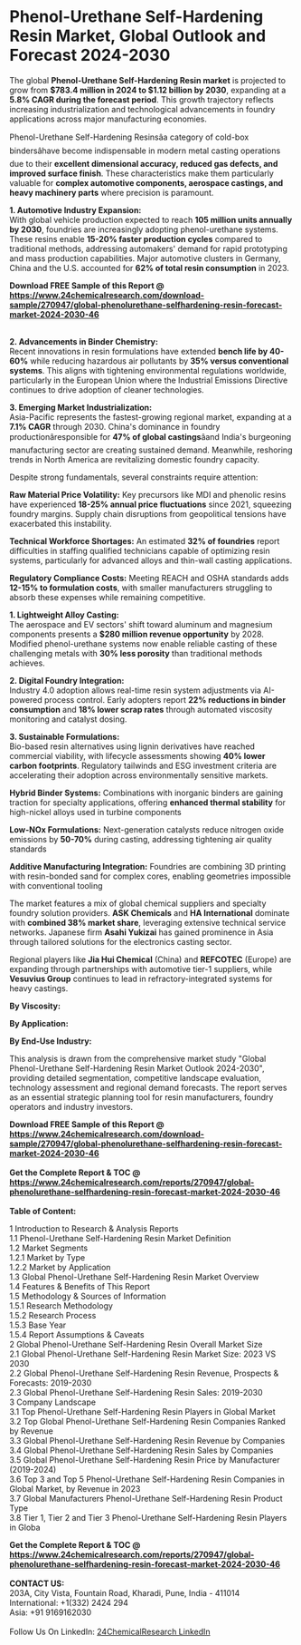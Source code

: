 <h1>Phenol-Urethane Self-Hardening Resin Market, Global Outlook and Forecast 2024-2030</h1><p>The global <strong>Phenol-Urethane Self-Hardening Resin market</strong> is projected to grow from <strong>$783.4 million in 2024 to $1.12 billion by 2030</strong>, expanding at a <strong>5.8% CAGR during the forecast period</strong>. This growth trajectory reflects increasing industrialization and technological advancements in foundry applications across major manufacturing economies.</p><p>Phenol-Urethane Self-Hardening Resinsâa category of cold-box bindersâhave become indispensable in modern metal casting operations due to their <strong>excellent dimensional accuracy, reduced gas defects, and improved surface finish</strong>. These characteristics make them particularly valuable for <strong>complex automotive components, aerospace castings, and heavy machinery parts</strong> where precision is paramount.</p><p><strong>1. Automotive Industry Expansion:</strong><br>
With global vehicle production expected to reach <strong>105 million units annually by 2030</strong>, foundries are increasingly adopting phenol-urethane systems. These resins enable <strong>15-20% faster production cycles</strong> compared to traditional methods, addressing automakers' demand for rapid prototyping and mass production capabilities. Major automotive clusters in Germany, China and the U.S. accounted for <strong>62% of total resin consumption</strong> in 2023.</p><div><b>Download FREE Sample of this Report @ 
            <a href="https://www.24chemicalresearch.com/download-sample/270947/global-phenolurethane-selfhardening-resin-forecast-market-2024-2030-46">
            https://www.24chemicalresearch.com/download-sample/270947/global-phenolurethane-selfhardening-resin-forecast-market-2024-2030-46</a></b></div><br><p><strong>2. Advancements in Binder Chemistry:</strong><br>
Recent innovations in resin formulations have extended <strong>bench life by 40-60%</strong> while reducing hazardous air pollutants by <strong>35% versus conventional systems</strong>. This aligns with tightening environmental regulations worldwide, particularly in the European Union where the Industrial Emissions Directive continues to drive adoption of cleaner technologies.</p><p><strong>3. Emerging Market Industrialization:</strong><br>
Asia-Pacific represents the fastest-growing regional market, expanding at a <strong>7.1% CAGR</strong> through 2030. China's dominance in foundry productionâresponsible for <strong>47% of global castings</strong>âand India's burgeoning manufacturing sector are creating sustained demand. Meanwhile, reshoring trends in North America are revitalizing domestic foundry capacity.</p><p>Despite strong fundamentals, several constraints require attention:</p><p><strong>Raw Material Price Volatility:</strong> Key precursors like MDI and phenolic resins have experienced <strong>18-25% annual price fluctuations</strong> since 2021, squeezing foundry margins. Supply chain disruptions from geopolitical tensions have exacerbated this instability.</p><p><strong>Technical Workforce Shortages:</strong> An estimated <strong>32% of foundries</strong> report difficulties in staffing qualified technicians capable of optimizing resin systems, particularly for advanced alloys and thin-wall casting applications.</p><p><strong>Regulatory Compliance Costs:</strong> Meeting REACH and OSHA standards adds <strong>12-15% to formulation costs</strong>, with smaller manufacturers struggling to absorb these expenses while remaining competitive.</p><p><strong>1. Lightweight Alloy Casting:</strong><br>
The aerospace and EV sectors' shift toward aluminum and magnesium components presents a <strong>$280 million revenue opportunity</strong> by 2028. Modified phenol-urethane systems now enable reliable casting of these challenging metals with <strong>30% less porosity</strong> than traditional methods achieves.</p><p><strong>2. Digital Foundry Integration:</strong><br>
Industry 4.0 adoption allows real-time resin system adjustments via AI-powered process control. Early adopters report <strong>22% reductions in binder consumption</strong> and <strong>18% lower scrap rates</strong> through automated viscosity monitoring and catalyst dosing.</p><p><strong>3. Sustainable Formulations:</strong><br>
Bio-based resin alternatives using lignin derivatives have reached commercial viability, with lifecycle assessments showing <strong>40% lower carbon footprints</strong>. Regulatory tailwinds and ESG investment criteria are accelerating their adoption across environmentally sensitive markets.</p><p><strong>Hybrid Binder Systems:</strong> Combinations with inorganic binders are gaining traction for specialty applications, offering <strong>enhanced thermal stability</strong> for high-nickel alloys used in turbine components</p><p><strong>Low-NOx Formulations:</strong> Next-generation catalysts reduce nitrogen oxide emissions by <strong>50-70%</strong> during casting, addressing tightening air quality standards</p><p><strong>Additive Manufacturing Integration:</strong> Foundries are combining 3D printing with resin-bonded sand for complex cores, enabling geometries impossible with conventional tooling</p><p>The market features a mix of global chemical suppliers and specialty foundry solution providers. <strong>ASK Chemicals</strong> and <strong>HA International</strong> dominate with <strong>combined 38% market share</strong>, leveraging extensive technical service networks. Japanese firm <strong>Asahi Yukizai</strong> has gained prominence in Asia through tailored solutions for the electronics casting sector.</p><p>Regional players like <strong>Jia Hui Chemical</strong> (China) and <strong>REFCOTEC</strong> (Europe) are expanding through partnerships with automotive tier-1 suppliers, while <strong>Vesuvius Group</strong> continues to lead in refractory-integrated systems for heavy castings.</p><p><strong>By Viscosity:</strong></p><p><strong>By Application:</strong></p><p><strong>By End-Use Industry:</strong></p><p>This analysis is drawn from the comprehensive market study "Global Phenol-Urethane Self-Hardening Resin Market Outlook 2024-2030", providing detailed segmentation, competitive landscape evaluation, technology assessment and regional demand forecasts. The report serves as an essential strategic planning tool for resin manufacturers, foundry operators and industry investors.</p><div><b>Download FREE Sample of this Report @ 
            <a href="https://www.24chemicalresearch.com/download-sample/270947/global-phenolurethane-selfhardening-resin-forecast-market-2024-2030-46">
            https://www.24chemicalresearch.com/download-sample/270947/global-phenolurethane-selfhardening-resin-forecast-market-2024-2030-46</a></b></div><br><div><b>Get the Complete Report & TOC @ 
            <a href="https://www.24chemicalresearch.com/reports/270947/global-phenolurethane-selfhardening-resin-forecast-market-2024-2030-46">
            https://www.24chemicalresearch.com/reports/270947/global-phenolurethane-selfhardening-resin-forecast-market-2024-2030-46</a></b></div><br>
            <b>Table of Content:</b><p>1 Introduction to Research & Analysis Reports<br />
    1.1 Phenol-Urethane Self-Hardening Resin Market Definition<br />
    1.2 Market Segments<br />
        1.2.1 Market by Type<br />
        1.2.2 Market by Application<br />
    1.3 Global Phenol-Urethane Self-Hardening Resin Market Overview<br />
    1.4 Features & Benefits of This Report<br />
    1.5 Methodology & Sources of Information<br />
        1.5.1 Research Methodology<br />
        1.5.2 Research Process<br />
        1.5.3 Base Year<br />
        1.5.4 Report Assumptions & Caveats<br />
2 Global Phenol-Urethane Self-Hardening Resin Overall Market Size<br />
    2.1 Global Phenol-Urethane Self-Hardening Resin Market Size: 2023 VS 2030<br />
    2.2 Global Phenol-Urethane Self-Hardening Resin Revenue, Prospects & Forecasts: 2019-2030<br />
    2.3 Global Phenol-Urethane Self-Hardening Resin Sales: 2019-2030<br />
3 Company Landscape<br />
    3.1 Top Phenol-Urethane Self-Hardening Resin Players in Global Market<br />
    3.2 Top Global Phenol-Urethane Self-Hardening Resin Companies Ranked by Revenue<br />
    3.3 Global Phenol-Urethane Self-Hardening Resin Revenue by Companies<br />
    3.4 Global Phenol-Urethane Self-Hardening Resin Sales by Companies<br />
    3.5 Global Phenol-Urethane Self-Hardening Resin Price by Manufacturer (2019-2024)<br />
    3.6 Top 3 and Top 5 Phenol-Urethane Self-Hardening Resin Companies in Global Market, by Revenue in 2023<br />
    3.7 Global Manufacturers Phenol-Urethane Self-Hardening Resin Product Type<br />
    3.8 Tier 1, Tier 2 and Tier 3 Phenol-Urethane Self-Hardening Resin Players in Globa</p><div><b>Get the Complete Report & TOC @ 
            <a href="https://www.24chemicalresearch.com/reports/270947/global-phenolurethane-selfhardening-resin-forecast-market-2024-2030-46">
            https://www.24chemicalresearch.com/reports/270947/global-phenolurethane-selfhardening-resin-forecast-market-2024-2030-46</a></b></div><br><b>CONTACT US:</b><br>
            203A, City Vista, Fountain Road, Kharadi, Pune, India - 411014<br>
            International: +1(332) 2424 294<br>
            Asia: +91 9169162030 <br><br>
            Follow Us On LinkedIn: <a href="https://www.linkedin.com/company/24chemicalresearch/">24ChemicalResearch LinkedIn</a>